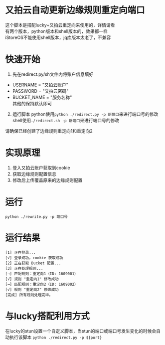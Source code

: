 # 又拍云自动更新边缘规则重定向端口
这个脚本是搭配lucky+又拍云重定向来使用的，详情请看  
有两个版本，python版本和shell版本的，效果都一样  
iStoreOS不能使用shell版本，jq库版本太老了，不兼容  
# 快速开始
1. 先在redirect.py/sh文件内将账户信息填好
- USERNAME = "又拍云账户"
- PASSWORD = "又拍云密码"
- BUCKET_NAME = "服务名称"  
其他的保持默认即可

2. 运行脚本
python使用```python ./redirect.py -p 新端口```来进行端口号的修改  
shell使用```./redirect.sh -p 新端口```来进行端口号的修改

请确保已经创建了边缘规则重定向1和重定向2

# 实现原理
1. 登入又拍云账户获取到cookie
2. 获取边缘规则配置信息
3. 修改后上传覆盖原来的边缘规则配置

# 运行
```python ./rewrite.py -p 端口号```
# 运行结果
```
[1] 正在登录...
[√] 登录成功，cookie 获取成功
[2] 正在获取 Bucket 配置...
[3] 正在处理规则...
[→] 匹配规则：重定向1（ID: 1609001）
[√] 规则 "重定向1" 修改成功
[→] 匹配规则：重定向2（ID: 1609002）
[√] 规则 "重定向2" 修改成功
[完成] 所有规则处理完毕。
```

# 与lucky搭配利用方式
在lucky的stun设置一个自定义脚本，当stun的端口或端口号发生变化的时候会自动执行该脚本
```python ./redirect.py -p ${port}```